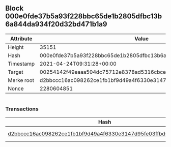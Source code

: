 ## Block 000e0fde37b5a93f228bbc65de1b2805dfbc13b6a844da934f20d32bd471b1a9

Attribute | Value
--- | ---
Height | 35151
Hash | 000e0fde37b5a93f228bbc65de1b2805dfbc13b6a844da934f20d32bd471b1a9
Timestamp | 2021-04-24T09:31:28+00:00
Target | 00254142f49eaaa504dc75712e8378ad5316cbcead634704b3734b6271167cc4
Merke root | d2bbccc16ac098262ce1fb1bf9d49a4f6330e3147d95fe03ffbd6a9e29d0efbe
Nonce | 2280604851

```

```

### Transactions

Hash | Amount
--- | ---
[d2bbccc16ac098262ce1fb1bf9d49a4f6330e3147d95fe03ffbd6a9e29d0efbe](d2bbccc16ac098262ce1fb1bf9d49a4f6330e3147d95fe03ffbd6a9e29d0efbe.md) | 10.00000000 SKEPTI 
